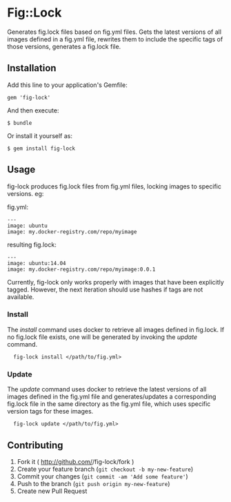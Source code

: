 # Fig::Lock

Generates fig.lock files based on fig.yml files.
Gets the latest versions of all images defined in a
fig.yml file, rewrites them to include the specific tags 
of those versions, generates a fig.lock file.

## Installation

Add this line to your application's Gemfile:

    gem 'fig-lock'

And then execute:

    $ bundle

Or install it yourself as:

    $ gem install fig-lock

## Usage

fig-lock produces fig.lock files from fig.yml files, locking images to specific versions.
eg:

fig.yml:
```
---
image: ubuntu
image: my.docker-registry.com/repo/myimage
```

resulting fig.lock:
```
---
image: ubuntu:14.04
image: my.docker-registry.com/repo/myimage:0.0.1
```

Currently, fig-lock only works properly with images that have been explicitly tagged. However, the next 
iteration should use hashes if tags are not available.

### Install
The *install* command uses docker to retrieve all images
defined in fig.lock. If no fig.lock file exists, one will
be generated by invoking the *update* command.
```
  fig-lock install </path/to/fig.yml>
```

### Update
The *update* command uses docker to retrieve the latest versions
of all images defined in the fig.yml file and generates/updates
a corresponding fig.lock file in the same directory as the fig.yml file,
which uses specific version tags for these images.
```
  fig-lock update </path/to/fig.yml>
```

## Contributing

1. Fork it ( http://github.com/<my-github-username>/fig-lock/fork )
2. Create your feature branch (`git checkout -b my-new-feature`)
3. Commit your changes (`git commit -am 'Add some feature'`)
4. Push to the branch (`git push origin my-new-feature`)
5. Create new Pull Request
